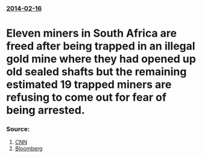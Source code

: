 ### [2014-02-16](/news/2014/02/16/index.md)

# Eleven miners in South Africa are freed after being trapped in an illegal gold mine where they had opened up old sealed shafts but the remaining estimated 19 trapped miners are refusing to come out for fear of being arrested. 




### Source:

1. [CNN](http://www.cnn.com/2014/02/16/world/africa/south-africa-mine-rescue/)
2. [Bloomberg](http://www.bloomberg.com/news/2014-02-16/rescue-begins-for-illegal-gold-diggers-in-old-south-african-mine.html)
